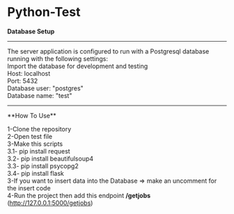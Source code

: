 # Python-Test
**Database Setup**
<hr>
The server application is configured to run with a Postgresql database running with the following settings:<br>
Import the database for development and testing<br>
Host: localhost<br>
Port: 5432<br>
Database user: "postgres"<br>
Database name: "test"<br>
<hr>
**How To Use**

1-Clone the repository
<br>
2-Open test file 
<br>
3-Make this scripts
<br>
  3.1- pip install request
  <br>
  3.2- pip install beautifulsoup4<br>
  3.3- pip install psycopg2<br>
  3.4- pip install flask<br>
3-If you want to insert data into the Database => make an uncomment for the insert code<br>
4-Run the project then add this endpoint **/getjobs** (http://127.0.0.1:5000/getjobs)<br>
